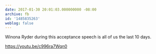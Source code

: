 ```yaml
---
date: 2017-01-30 20:01:03.000000000 -08:00
archive: fb
id: '1485835263'
weblog: false
---
```


Winona Ryder during this acceptance speech is all of us the last 10 days.

https://youtu.be/c996ra7Wqn0
